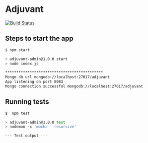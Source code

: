 # Adjuvant

[![Build Status](https://snap-ci.com/tw-blr-iot-ants/adjuvant/branch/master/build_image)](https://snap-ci.com/tw-blr-iot-ants/adjuvant/branch/master)

## Steps to start the app

```sh
$ npm start

> adjuvant-admin@1.0.0 start
> node index.js

********************************************
Mongo db url mongodb://localhost:27017/adjuvant
App listening on port 8083
Mongo connection successful mongodb://localhost:27017/adjuvant
```

## Running tests

```sh
$  npm test

> adjuvant-admin@1.0.0 test
> nodemon -x 'mocha --recursive'

--- Test output ---
```
